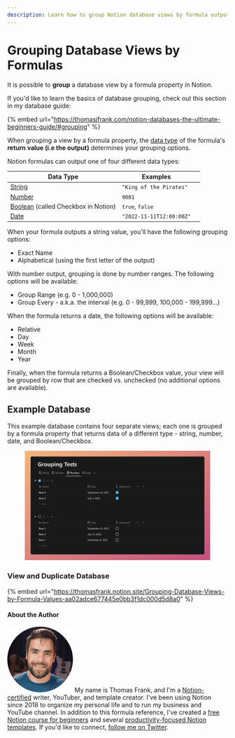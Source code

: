 ```yaml
---
description: Learn how to group Notion database views by formula output.
---
```


# Grouping Database Views by Formulas

It is possible to **group** a database view by a formula property in Notion.

If you'd like to learn the basics of database grouping, check out this section in my database guide:

{% embed url="https://thomasjfrank.com/notion-databases-the-ultimate-beginners-guide/#grouping" %}

When grouping a view by a formula property, the [data type](data-types/) of the formula's **return value (i.e the output)** determines your grouping options.&#x20;

Notion formulas can output one of four different data types:

| Data Type                                                             | Examples                 |   |
| --------------------------------------------------------------------- | ------------------------ | - |
| [String](data-types/string.md)                                        | `"King of the Pirates"`  |   |
| [Number](data-types/number.md)                                        | `9001`                   |   |
| [Boolean](data-types/boolean-checkbox.md) (called Checkbox in Notion) | `true`, `false`          |   |
| [Date](data-types/date-data-type.md)                                  | `"2022-11-11T12:00:00Z"` |   |

When your formula outputs a string value, you'll have the following grouping options:

* Exact Name
* Alphabetical (using the first letter of the output)

With number output, grouping is done by number ranges. The following options will be available:

* Group Range (e.g. 0 - 1,000,000)
* Group Every - a.k.a. the interval (e.g. 0 - 99,999, 100,000 - 199,999...)

When the formula returns a date, the following options will be available:

* Relative
* Day
* Week
* Month
* Year

Finally, when the formula returns a Boolean/Checkbox value, your view will be grouped by row that are checked vs. unchecked (no additional options are available).

## Example Database

This example database contains four separate views; each one is grouped by a formula property that returns data of a different type - string, number, date, and Boolean/Checkbox.

<figure><img src="../.gitbook/assets/Group Notion Database Views by Formula Property.png" alt=""><figcaption></figcaption></figure>

### View and Duplicate Database

{% embed url="https://thomasfrank.notion.site/Grouping-Database-Views-by-Formula-Values-aa02adce677445e0bb3f1dc000d5d8a0" %}

#### About the Author

<img src="../.gitbook/assets/Notion Fundamentals with Thomas Frank - Avatar 2021 compressed (1).png" alt="" data-size="line"> My name is Thomas Frank, and I'm a [Notion-certified](https://www.credly.com/badges/95fae13a-17bf-4b4a-a3d2-d58c8a3e6a2a/public\_url) writer, YouTuber, and template creator. I've been using Notion since 2018 to organize my personal life and to run my business and YouTube channel. In addition to this formula reference, I've created a [free Notion course for beginners](https://thomasjfrank.com/fundamentals/) and several [productivity-focused Notion templates](https://thomasjfrank.com/templates/). If you'd like to connect, [follow me on Twitter](https://twitter.com/TomFrankly).
